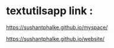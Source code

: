 # textutilsapp link :
https://sushantphalke.github.io/myspace/



https://sushantphalke.github.io/website/
